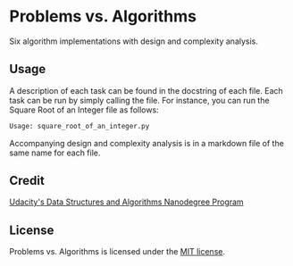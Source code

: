 # Problems vs. Algorithms

Six algorithm implementations with design and complexity analysis.

## Usage

A description of each task can be found in the docstring of each file. Each task can be run by simply calling the file. For instance, you can run the Square Root of an Integer file as follows:

```bash
Usage: square_root_of_an_integer.py
```

Accompanying design and complexity analysis is in a markdown file of the same name for each file.

## Credit

[Udacity's Data Structures and Algorithms Nanodegree Program](https://www.udacity.com/course/data-structures-and-algorithms-nanodegree--nd256)

## License

Problems vs. Algorithms is licensed under the [MIT license](https://github.com/danrneal/problems-vs-algorithms/blob/master/LICENSE).
